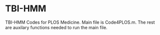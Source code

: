 # TBI-HMM
TBI-HMM Codes for PLOS Medicine.
Main file is Code4PLOS.m. The rest are auxilary functions needed to run the main file.
